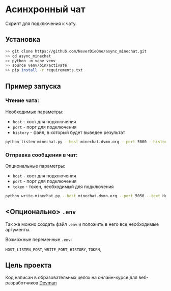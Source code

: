 # Асинхронный чат

Скрипт для подключения к чату.

## Установка

```bash
>> git clone https://github.com/NeverDieOne/async_minechat.git
>> cd async_minechat
>> python -m venv venv
>> source venv/bin/activate
>> pip install -r requirements.txt
```

## Пример запуска

### Чтение чата:

Необходимые параметры:
* `host` - хост для подключения
* `port` - порт для подключения
* `history` - файл, в который будет выведен результат

```bash
python listen-minechat.py --host minechat.dvmn.org --port 5000 --history logfile.log
```

### Отправка сообщения в чат:

Опциональные параметры:
* `host` - хост для подключения
* `port` - порт для подключения
* `token` - токен, необходимый для подключения
    
```bash
python write-minechat.py --host minechat.dvmn.org --port 5050 --text Hello
```

## <Опционально> `.env`
Так же можно создать файл `.env` и положить в него все необходимые аргументы.

Возможные переменные `.env`:

`HOST`,
`LISTEN_PORT`,
`WRITE_PORT`,
`HISTORY`,
`TOKEN`,

## Цель проекта
Код написан в образовательных целях на онлайн-курсе для веб-разработчиков [Devman](https://dvmn.org/modules)
